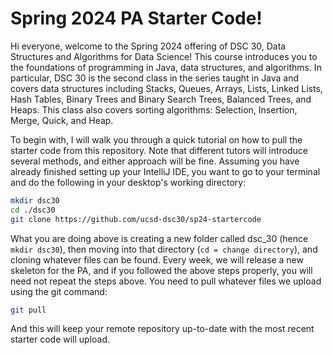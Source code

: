﻿# Spring 2024 PA Starter Code!

Hi everyone, welcome to the Spring 2024 offering of DSC 30, Data Structures and Algorithms for Data Science! 
This course introduces you to the foundations of programming in Java, data structures, and algorithms. In particular, DSC 30 is the second class in the series taught in Java and covers data structures including Stacks, Queues, Arrays, Lists, Linked Lists, Hash Tables, Binary Trees and Binary Search Trees, Balanced Trees, and Heaps. This class also covers sorting algorithms: Selection, Insertion, Merge, Quick, and Heap.

To begin with, I will walk you through a quick tutorial on how to pull the starter code from this repository. Note that different tutors will introduce several methods, and either approach will be fine. 
Assuming you have already finished setting up your IntelliJ IDE, you want to go to your terminal and do the following in your desktop's working directory:

```bash
mkdir dsc30
cd ./dsc30
git clone https://github.com/ucsd-dsc30/sp24-startercode
```

What you are doing above is creating a new folder called dsc_30 (hence `mkdir dsc30`), then moving into that directory (`cd = change directory`), and cloning whatever files can be found. 
Every week, we will release a new skeleton for the PA, and if you followed the above steps properly, you will need not repeat the steps above. You need to pull whatever files we upload using the git command:

```bash
git pull
```
And this will keep your remote repository up-to-date with the most recent starter code will upload.
